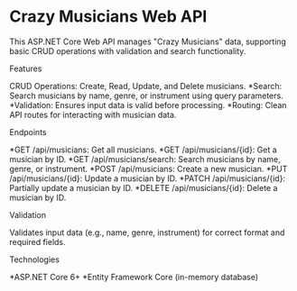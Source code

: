 # Crazy Musicians Web API

This ASP.NET Core Web API manages "Crazy Musicians" data, supporting basic CRUD operations with validation and search functionality.

Features

CRUD Operations: Create, Read, Update, and Delete musicians.
*Search: Search musicians by name, genre, or instrument using query parameters.
*Validation: Ensures input data is valid before processing.
*Routing: Clean API routes for interacting with musician data.

Endpoints

*GET /api/musicians: Get all musicians.
*GET /api/musicians/{id}: Get a musician by ID.
*GET /api/musicians/search: Search musicians by name, genre, or instrument.
*POST /api/musicians: Create a new musician.
*PUT /api/musicians/{id}: Update a musician by ID.
*PATCH /api/musicians/{id}: Partially update a musician by ID.
*DELETE /api/musicians/{id}: Delete a musician by ID.

Validation

Validates input data (e.g., name, genre, instrument) for correct format and required fields.

Technologies

*ASP.NET Core 6+
*Entity Framework Core (in-memory database)
